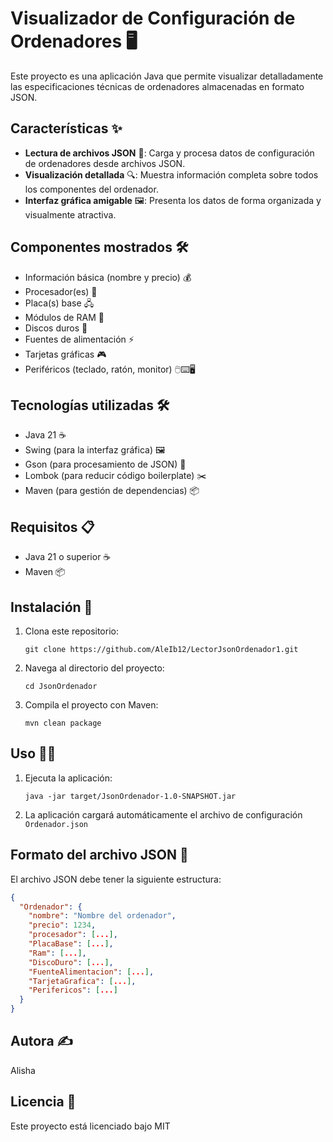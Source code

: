 # Visualizador de Configuración de Ordenadores 🖥️

Este proyecto es una aplicación Java que permite visualizar detalladamente las especificaciones técnicas de ordenadores almacenadas en formato JSON.

## Características ✨

- **Lectura de archivos JSON** 📂: Carga y procesa datos de configuración de ordenadores desde archivos JSON.
- **Visualización detallada** 🔍: Muestra información completa sobre todos los componentes del ordenador.
- **Interfaz gráfica amigable** 🖼️: Presenta los datos de forma organizada y visualmente atractiva.

## Componentes mostrados 🛠️

- Información básica (nombre y precio) 💰
- Procesador(es) 🧠
- Placa(s) base 🖧
- Módulos de RAM 🧵
- Discos duros 💾
- Fuentes de alimentación ⚡
- Tarjetas gráficas 🎮
- Periféricos (teclado, ratón, monitor) 🖱️⌨️🖥️

## Tecnologías utilizadas 🛠️

- Java 21 ☕
- Swing (para la interfaz gráfica) 🖼️
- Gson (para procesamiento de JSON) 📄
- Lombok (para reducir código boilerplate) ✂️
- Maven (para gestión de dependencias) 📦

## Requisitos 📋

- Java 21 o superior ☕
- Maven 📦

## Instalación 🚀

1. Clona este repositorio:
   ```
   git clone https://github.com/AleIb12/LectorJsonOrdenador1.git
   ```

2. Navega al directorio del proyecto:
   ```
   cd JsonOrdenador
   ```

3. Compila el proyecto con Maven:
   ```
   mvn clean package
   ```

## Uso 🏃‍♂️

1. Ejecuta la aplicación:
   ```
   java -jar target/JsonOrdenador-1.0-SNAPSHOT.jar
   ```

2. La aplicación cargará automáticamente el archivo de configuración `Ordenador.json`

## Formato del archivo JSON 📄

El archivo JSON debe tener la siguiente estructura:

```json
{
  "Ordenador": {
    "nombre": "Nombre del ordenador",
    "precio": 1234,
    "procesador": [...],
    "PlacaBase": [...],
    "Ram": [...],
    "DiscoDuro": [...],
    "FuenteAlimentacion": [...],
    "TarjetaGrafica": [...],
    "Perifericos": [...]
  }
}
```

## Autora ✍️

Alisha

## Licencia 📜

Este proyecto está licenciado bajo MIT